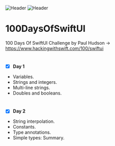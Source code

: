 ![Header](https://img.shields.io/badge/platform-iOS-lightgrey.svg)
![Header](https://img.shields.io/badge/completion-2/100-green.svg)


# 100DaysOfSwiftUI
100 Days Of SwiftUI Challenge by Paul Hudson -> https://www.hackingwithswift.com/100/swiftui


#
 - [x] <b>Day 1</b>
* Variables.
* Strings and integers.
* Multi-line strings.
* Doubles and booleans.

#
 - [x] <b>Day 2</b>
* String interpolation.
* Constants.
* Type annotations.
* Simple types: Summary.
